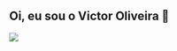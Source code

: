 ## Oi, eu sou o Victor Oliveira 👋
<div>
  <a hrerf="https://github.com/VictoOliv">
  <img heigth="100em" src="https://github-readme-stats.vercel.app/api?username=VictoOliv&show_icons=true&theme=chartreuse-dark">  
</div>
<!--
**VictoOliv/VictoOliv** is a ✨ _special_ ✨ repository because its `README.md` (this file) appears on your GitHub profile.

Here are some ideas to get you started:

- 🔭 I’m currently working on ...
- 🌱 I’m currently learning ...
- 👯 I’m looking to collaborate on ...
- 🤔 I’m looking for help with ...
- 💬 Ask me about ...
- 📫 How to reach me: ...
- 😄 Pronouns: ...
- ⚡ Fun fact: ...
-->
